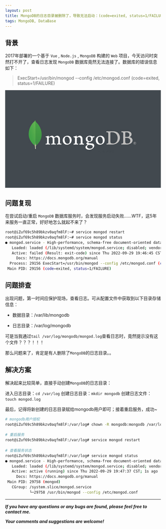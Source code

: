```yaml
---
layout: post
title: MongoDB的日志目录被删除了，导致无法启动：(code=exited, status=1/FAILURE)
tags: MongoDB, DataBase
---
```


## 背景

2017年部署的一个基于 `Vue` , `Node.js` , `MongoDB` 构建的 `Web` 项目，今天访问时突然打不开了，查看日志发现 `MongoDB` 数据库竟然无法连接了。数据库的错误信息如下：

> ExecStart=/usr/bin/mongod --config /etc/mongod.conf (code=exited, status=1/FAILURE)

![2022-10-01-MongoDB.jpg](https://github.com/heartsuit/heartsuit.github.io/raw/master/pictures/2022-10-01-MongoDB.jpg)

## 问题复现

在尝试启动/重启 `MongoDB` 数据库服务时，会发现服务启动失败……WTF，这5年来服务一直正常，好好地怎么就起不来了？

```bash
root@iZuf69c5h89bkzv0aqfm8lF:~# service mongod restart
root@iZuf69c5h89bkzv0aqfm8lF:~# service mongod status
● mongod.service - High-performance, schema-free document-oriented database
   Loaded: loaded (/lib/systemd/system/mongod.service; disabled; vendor preset: enabled)
   Active: failed (Result: exit-code) since Thu 2022-09-29 19:46:45 CST; 3s ago
     Docs: https://docs.mongodb.org/manual
  Process: 29156 ExecStart=/usr/bin/mongod --config /etc/mongod.conf (code=exited, status=1/FAILURE)
 Main PID: 29156 (code=exited, status=1/FAILURE)
```

## 问题排查

出现问题，第一时间应保护现场，查看日志。可从配置文件中获取到以下目录存储信息：

* 数据目录：/var/lib/mongodb

* 日志目录：/var/log/mongodb

可是当我通过`tail /var/log/mongodb/mongod.log`查看日志时，竟然提示没有这个文件？？？！！！

那么问题来了，肯定是有人删除了`MongoDB`的日志目录。。

## 解决方案

解决起来比较简单，直接手动创建`MongoDB`的日志目录：

进入日志目录：`cd /var/log`
创建日志目录：`mkdir mongodb`
创建日志文件：`touch mongod.log`

最后，记得将新创建的日志目录赋给mongodb用户即可；接着重启服务，成功~

```bash
# mongodb用户授权
root@iZuf69c5h89bkzv0aqfm8lF:/var/log# chown -R mongodb:mongodb /var/log/mongodb

# 重启服务
root@iZuf69c5h89bkzv0aqfm8lF:/var/log# service mongod restart

# 查看服务状态
root@iZuf69c5h89bkzv0aqfm8lF:/var/log# service mongod status
● mongod.service - High-performance, schema-free document-oriented database
   Loaded: loaded (/lib/systemd/system/mongod.service; disabled; vendor preset: enabled)
   Active: active (running) since Thu 2022-09-29 19:47:37 CST; 1s ago
     Docs: https://docs.mongodb.org/manual
 Main PID: 29758 (mongod)
   CGroup: /system.slice/mongod.service
           └─29758 /usr/bin/mongod --config /etc/mongod.conf
```

---

***If you have any questions or any bugs are found, please feel free to contact me.***

***Your comments and suggestions are welcome!***
